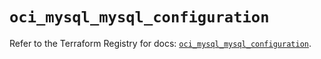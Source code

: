 # `oci_mysql_mysql_configuration`

Refer to the Terraform Registry for docs: [`oci_mysql_mysql_configuration`](https://registry.terraform.io/providers/oracle/oci/6.18.0/docs/resources/mysql_mysql_configuration).
